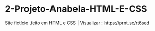 # 2-Projeto-Anabela-HTML-E-CSS
Site fictício ,feito em HTML e CSS | Visualizar : https://prnt.sc/rt6sed 
